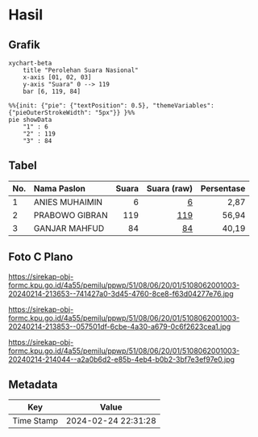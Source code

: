 # Hasil

## Grafik

```mermaid
xychart-beta
    title "Perolehan Suara Nasional"
    x-axis [01, 02, 03]
    y-axis "Suara" 0 --> 119
    bar [6, 119, 84]
```

```mermaid
%%{init: {"pie": {"textPosition": 0.5}, "themeVariables": {"pieOuterStrokeWidth": "5px"}} }%%
pie showData
    "1" : 6
    "2" : 119
    "3" : 84
```

## Tabel

| No. | Nama Paslon    | Suara | Suara (raw) | Persentase |
|:--- |:-------------- | -----:| -----------:| ----------:|
| 1   | ANIES MUHAIMIN | 6     | [6][p-1]    | 2,87       |
| 2   | PRABOWO GIBRAN | 119   | [119][p-2]  | 56,94      |
| 3   | GANJAR MAHFUD  | 84    | [84][p-3]   | 40,19      |


[p-1]: https://github.com/gigit-pemilu/pemilu-2024/blob/main/pilpres/hitung-suara/sub/51-bali/sub/08-buleleng/sub/06-buleleng/sub/2001-kalibukbuk/sub/003-tps/sub/paslon-1.txt
[p-2]: https://github.com/gigit-pemilu/pemilu-2024/blob/main/pilpres/hitung-suara/sub/51-bali/sub/08-buleleng/sub/06-buleleng/sub/2001-kalibukbuk/sub/003-tps/sub/paslon-2.txt
[p-3]: https://github.com/gigit-pemilu/pemilu-2024/blob/main/pilpres/hitung-suara/sub/51-bali/sub/08-buleleng/sub/06-buleleng/sub/2001-kalibukbuk/sub/003-tps/sub/paslon-3.txt

## Foto C Plano

https://sirekap-obj-formc.kpu.go.id/4a55/pemilu/ppwp/51/08/06/20/01/5108062001003-20240214-213653--741427a0-3d45-4760-8ce8-f63d04277e76.jpg

https://sirekap-obj-formc.kpu.go.id/4a55/pemilu/ppwp/51/08/06/20/01/5108062001003-20240214-213853--057501df-6cbe-4a30-a679-0c6f2623cea1.jpg

https://sirekap-obj-formc.kpu.go.id/4a55/pemilu/ppwp/51/08/06/20/01/5108062001003-20240214-214044--a2a0b6d2-e85b-4eb4-b0b2-3bf7e3ef97e0.jpg


## Metadata

| Key        | Value               |
| ---------- | ------------------- |
| Time Stamp | 2024-02-24 22:31:28 |



